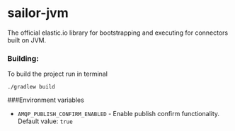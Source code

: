 # sailor-jvm
The official elastic.io library for bootstrapping and executing for connectors built on JVM.

### Building:
To build the project run in terminal

    ./gradlew build



###Environment variables


 - `AMQP_PUBLISH_CONFIRM_ENABLED` - Enable publish confirm functionality. Default value: `true`